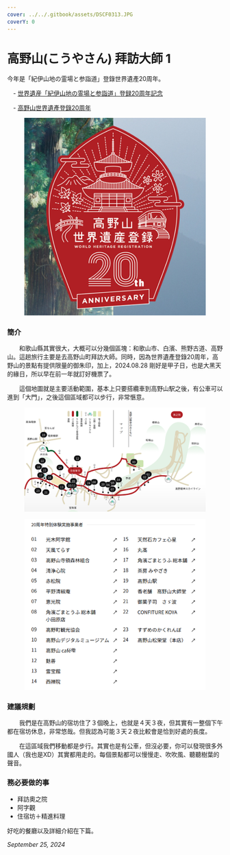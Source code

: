 ```yaml
---
cover: ../../.gitbook/assets/DSCF0313.JPG
coverY: 0
---
```


# 高野山(こうやさん) 拜訪大師 1

今年是「紀伊山地の霊場と参詣道」登錄世界遺產20周年。

　- [世界遺産「紀伊山地の霊場と参詣道」登録20周年記念](https://www.wakayama-kanko.or.jp/features/20th-koyasan-kumano/)

　- [高野山世界遺產登錄20周年](https://otent-nankai.jp/feature/koyasan20th/index.html)

<figure><img src="../../.gitbook/assets/koyasan_20thlogo.png" alt=""><figcaption></figcaption></figure>

### 簡介

　　和歌山縣其實很大，大概可以分幾個區塊：和歌山市、白濱、熊野古道、高野山。這趟旅行主要是去高野山町拜訪大師。同時，因為世界遺產登錄20周年，高野山的景點有提供限量的御朱印，加上，2024.08.28 剛好是甲子日，也是大黑天的緣日，所以早在前一年就訂好機票了。

　　這個地圖就是主要活動範圍，基本上只要搭纜車到高野山駅之後，有公車可以進到「大門」，之後這個區域都可以步行，非常愜意。

<figure><img src="../../.gitbook/assets/圖片.png" alt=""><figcaption></figcaption></figure>

<figure><img src="../../.gitbook/assets/圖片 (1).png" alt=""><figcaption></figcaption></figure>

### 建議規劃

　　我們是在高野山的宿坊住了３個晚上，也就是４天３夜，但其實有一整個下午都在宿坊休息，非常悠哉。但我認為可能３天２夜比較會是恰到好處的長度。

　　在這區域我們移動都是步行。其實也是有公車，但沒必要，你可以發現很多外國人（我也是XD）其實都用走的。每個景點都可以慢慢走、吹吹風、聽聽樹葉的聲音。



### 務必要做的事

* 拜訪奧之院
* 阿字觀
* 住宿坊＋精進料理



好吃的餐廳以及詳細介紹在下篇。

_September 25, 2024_
